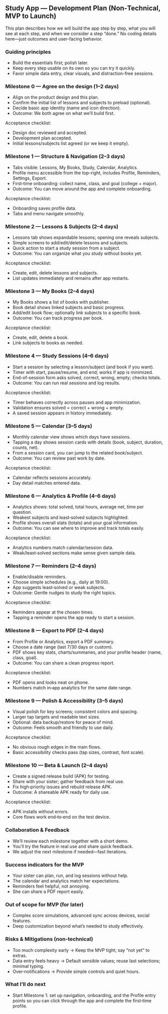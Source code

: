 ## Study App — Development Plan (Non‑Technical, MVP to Launch)

This plan describes how we will build the app step by step, what you will see at each step, and when we consider a step “done.” No coding details here—just outcomes and user-facing behavior.

### Guiding principles
- Build the essentials first; polish later.
- Keep every step usable on its own so you can try it quickly.
- Favor simple data entry, clear visuals, and distraction-free sessions.

### Milestone 0 — Agree on the design (1–2 days)
- Align on the product design and this plan.
- Confirm the initial list of lessons and subjects to preload (optional).
- Decide basic app identity (name and icon direction).
- Outcome: We both agree on what we’ll build first.

Acceptance checklist:
- Design doc reviewed and accepted.
- Development plan accepted.
- Initial lessons/subjects list agreed (or we keep it empty).

### Milestone 1 — Structure & Navigation (2–3 days)
- Tabs visible: Lessons, My Books, Study, Calendar, Analytics.
- Profile menu accessible from the top-right, includes Profile, Reminders, Settings, Export.
- First‑time onboarding: collect name, class, and goal (college + major).
- Outcome: You can move around the app and complete onboarding.

Acceptance checklist:
- Onboarding saves profile data.
- Tabs and menu navigate smoothly.

### Milestone 2 — Lessons & Subjects (2–4 days)
- Lessons tab shows expandable lessons; opening one reveals subjects.
- Simple screens to add/edit/delete lessons and subjects.
- Quick action to start a study session from a subject.
- Outcome: You can organize what you study without books yet.

Acceptance checklist:
- Create, edit, delete lessons and subjects.
- List updates immediately and remains after app restarts.

### Milestone 3 — My Books (2–4 days)
- My Books shows a list of books with publisher.
- Book detail shows linked subjects and basic progress.
- Add/edit book flow; optionally link subjects to a specific book.
- Outcome: You can track progress per book.

Acceptance checklist:
- Create, edit, delete a book.
- Link subjects to books as needed.

### Milestone 4 — Study Sessions (4–6 days)
- Start a session by selecting a lesson/subject (and book if you want).
- Timer with start, pause/resume, and end; works if app is minimized.
- End-of-session form asks solved, correct, wrong, empty; checks totals.
- Outcome: You can run real sessions and log results.

Acceptance checklist:
- Timer behaves correctly across pauses and app minimization.
- Validation ensures solved = correct + wrong + empty.
- A saved session appears in history immediately.

### Milestone 5 — Calendar (3–5 days)
- Monthly calendar view shows which days have sessions.
- Tapping a day shows session cards with details (book, subject, duration, counts, net).
- From a session card, you can jump to the related book/subject.
- Outcome: You can review past work by date.

Acceptance checklist:
- Calendar reflects sessions accurately.
- Day detail matches entered data.

### Milestone 6 — Analytics & Profile (4–6 days)
- Analytics shows: total solved, total hours, average net, time per question.
- Weakest subjects and least‑solved subjects highlighted.
- Profile shows overall stats (totals) and your goal information.
- Outcome: You can see where to improve and track totals easily.

Acceptance checklist:
- Analytics numbers match calendar/session data.
- Weak/least‑solved sections make sense given sample data.

### Milestone 7 — Reminders (2–4 days)
- Enable/disable reminders.
- Choose simple schedules (e.g., daily at 19:00).
- App suggests least‑solved or weak subjects.
- Outcome: Gentle nudges to study the right topics.

Acceptance checklist:
- Reminders appear at the chosen times.
- Tapping a reminder opens the app ready to start a session.

### Milestone 8 — Export to PDF (2–4 days)
- From Profile or Analytics, export a PDF summary.
- Choose a date range (last 7/30 days or custom).
- PDF shows key stats, charts/summaries, and your profile header (name, class, goal).
- Outcome: You can share a clean progress report.

Acceptance checklist:
- PDF opens and looks neat on phone.
- Numbers match in‑app analytics for the same date range.

### Milestone 9 — Polish & Accessibility (3–5 days)
- Visual polish for key screens; consistent colors and spacing.
- Larger tap targets and readable text sizes.
- Optional: data backup/restore for peace of mind.
- Outcome: Feels smooth and friendly to use daily.

Acceptance checklist:
- No obvious rough edges in the main flows.
- Basic accessibility checks pass (tap sizes, contrast, font scale).

### Milestone 10 — Beta & Launch (2–4 days)
- Create a signed release build (APK) for testing.
- Share with your sister; gather feedback from real use.
- Fix high‑priority issues and rebuild release APK.
- Outcome: A shareable APK ready for daily use.

Acceptance checklist:
- APK installs without errors.
- Core flows work end‑to‑end on the test device.

### Collaboration & Feedback
- We’ll review each milestone together with a short demo.
- You’ll try the feature in real use and share quick feedback.
- We adjust the next milestone if needed—fast iterations.

### Success indicators for the MVP
- Your sister can plan, run, and log sessions without help.
- The calendar and analytics match her expectations.
- Reminders feel helpful, not annoying.
- She can share a PDF report easily.

### Out of scope for MVP (for later)
- Complex score simulations, advanced sync across devices, social features.
- Deep customization beyond what’s needed to study effectively.

### Risks & Mitigations (non‑technical)
- Too much complexity early → Keep the MVP tight; say “not yet” to extras.
- Data entry feels heavy → Default sensible values; reuse last selections; minimal typing.
- Over‑notifications → Provide simple controls and quiet hours.

### What I’ll do next
- Start Milestone 1: set up navigation, onboarding, and the Profile entry points so you can click through the app and complete the first‑time profile.




